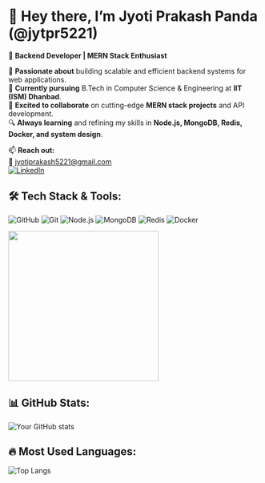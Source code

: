 # 👋 Hey there, I’m Jyoti Prakash Panda (@jytpr5221)  

🚀 **Backend Developer | MERN Stack Enthusiast**  

👀 **Passionate about** building scalable and efficient backend systems for web applications.  
🌱 **Currently pursuing** B.Tech in Computer Science & Engineering at **IIT (ISM) Dhanbad**.   
💞️ **Excited to collaborate** on cutting-edge **MERN stack projects** and API development.  
🔍 **Always learning** and refining my skills in **Node.js, MongoDB, Redis, Docker, and system design**.  

📫 **Reach out:**  
📧 [jyotiprakash5221@gmail.com](mailto:jyotiprakash5221@gmail.com)  
[![LinkedIn](https://img.shields.io/badge/-LinkedIn-blue?style=flat&logo=Linkedin)](https://www.linkedin.com/in/jyoti-prakash-panda-86055a286/)  

## 🛠️ Tech Stack & Tools:
![GitHub](https://img.shields.io/badge/-GitHub-181717?style=flat&logo=github)
![Git](https://img.shields.io/badge/-Git-F05032?style=flat&logo=git)
![Node.js](https://img.shields.io/badge/-Node.js-339933?style=flat&logo=node.js)
![MongoDB](https://img.shields.io/badge/-MongoDB-47A248?style=flat&logo=mongodb)
![Redis](https://img.shields.io/badge/-Redis-DC382D?style=flat&logo=redis)
![Docker](https://img.shields.io/badge/-Docker-2496ED?style=flat&logo=docker)


<img src="https://media.giphy.com/media/v1.Y2lkPTc5MGI3NjExZjM2NDM0MGJiMTMxZDM1OWEyYjY3MjFmNGFkNzE5NWE0ZTM5NDkxMCZjdD1n/OcZp0maz6ALY1nCbd6/giphy.gif" width="300px" />

## 📊 GitHub Stats:
![Your GitHub stats](https://github-readme-stats.vercel.app/api?username=jytpr5221&show_icons=true&theme=dark)

## 🔥 Most Used Languages:
![Top Langs](https://github-readme-stats.vercel.app/api/top-langs/?username=jytpr5221&layout=compact)

